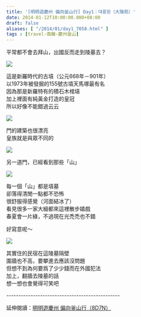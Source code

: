 ```yaml
---
title: '[明明遊慶州 偏向釜山行] Day1：대릉원（大陵苑）'
date: 2014-01-12T10:00:00.000+08:00
draft: false
aliases: [ "/2014/01/day1_7058.html" ]
tags : [travel-南韓-慶州釜山]
---
```


平常都不會去拜山，出國反而走到陵墓去？  

![](/images/busanjj1g1.jpg)

這是新羅時代的古墳（公元668年－901年）  
以1973年被發掘的155號古墳天馬塚最有名  
因為那是新羅特有的積石木棺墳  
加上裡面有純黃金打造的皇冠  
所以好像不能錯過云云  

![](/images/busanjj1g2.jpg)

門的建築也很漂亮  
皇族就是與眾不同的  

![](/images/busanjj1g3.jpg)

另一道門，已經看到那些「山」  

![](/images/busanjj1g.jpg)

每一個「山」都是墳墓  
卻落得清閒一點都不恐怖  
很舒服得感覺（河面結冰了）  
看見很多一家大細都來這裡散步嬉戲  
春夏會一片綠，不過現在光禿禿也不錯  
  
好寫意呢～  

![](/images/busanjj1g4.jpg)

其實住的民宿在這陵墓隔壁  
圍牆也不高，要攀進去應該沒問題  
但想不到為何要爲了少少錢而在外國犯法  
加上，翻牆去陵墓的話  
想一想也會覺得可笑吧  
  
\-----------------------------------------------  
  
延伸閱讀：[明明遊慶州 偏向釜山行（8D7N）](https://hidie.net/busanjj8d7n/)
